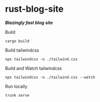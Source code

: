 # rust-blog-site

**_Blazingly fast blog site_**

Build

```
cargo build
```

Build tailwindcss

```
npx tailwindcss -o ./tailwind.css
```

Build and Watch tailwindcss

```
npx tailwindcss -o ./tailwind.css --watch
```

Run locally

```
trunk serve
```
